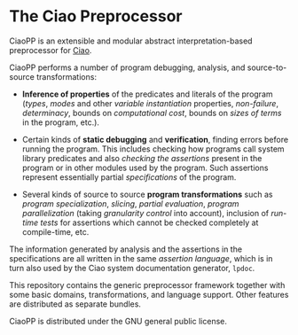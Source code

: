 # The Ciao Preprocessor

CiaoPP is an extensible and modular abstract interpretation-based
preprocessor for [Ciao](https://github.com/ciao-lang/ciao).

CiaoPP performs a number of program debugging, analysis, and
source-to-source transformations:

 - **Inference of properties** of the predicates and literals of the
   program (*types*, *modes* and other *variable instantiation*
   properties, *non-failure*, *determinacy*, bounds on *computational
   cost*, bounds on *sizes of terms* in the program, etc.).

 - Certain kinds of **static debugging** and **verification**, finding
   errors before running the program. This includes checking how
   programs call system library predicates and also *checking the
   assertions* present in the program or in other modules used by the
   program. Such assertions represent essentially partial
   *specifications* of the program.

 - Several kinds of source to source **program transformations** such
   as *program specialization*, *slicing*, *partial evaluation*,
   *program parallelization* (taking *granularity control* into
   account), inclusion of *run-time tests* for assertions which cannot
   be checked completely at compile-time, etc.

The information generated by analysis and the assertions in the
specifications are all written in the same *assertion language*, which
is in turn also used by the Ciao system documentation generator,
`lpdoc`.

This repository contains the generic preprocessor framework together
with some basic domains, transformations, and language support. Other
features are distributed as separate bundles.

CiaoPP is distributed under the GNU general public license.

